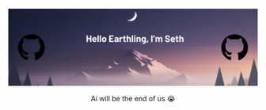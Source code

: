 ![Seth's Banner Image](./images/Github%20Banner.png)


<div align="center">
  Ai will be the end of us 😭
</div>


